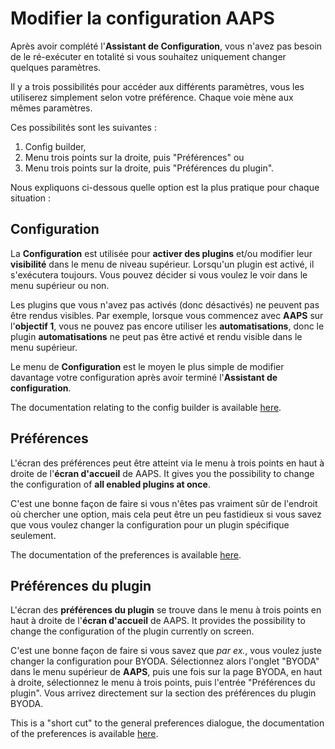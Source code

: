 # Modifier la configuration AAPS

Après avoir complété l'**Assistant de Configuration**, vous n'avez pas besoin de le ré-exécuter en totalité si vous souhaitez uniquement changer quelques paramètres.

Il y a trois possibilités pour accéder aux différents paramètres, vous les utiliserez simplement selon votre préférence. Chaque voie mène aux mêmes paramètres.

Ces possibilités sont les suivantes :

1. Config builder,
1. Menu trois points sur la droite, puis "Préférences" ou
1. Menu trois points sur la droite, puis "Préférences du plugin".

Nous expliquons ci-dessous quelle option est la plus pratique pour chaque situation :

## Configuration

La **Configuration** est utilisée pour **activer des plugins** et/ou modifier leur **visibilité** dans le menu de niveau supérieur. Lorsqu'un plugin est activé, il s'exécutera toujours. Vous pouvez décider si vous voulez le voir dans le menu supérieur ou non.

Les plugins que vous n'avez pas activés (donc désactivés) ne peuvent pas être rendus visibles. Par exemple, lorsque vous commencez avec **AAPS** sur l'**objectif 1**, vous ne pouvez pas encore utiliser les **automatisations**, donc le plugin **automatisations** ne peut pas être activé et rendu visible dans le menu supérieur.

Le menu de **Configuration** est le moyen le plus simple de modifier davantage votre configuration après avoir terminé l'**Assistant de configuration**.

The documentation relating to the config builder is available [here](../SettingUpAaps/ConfigBuilder.md).

## Préférences

L'écran des préférences peut être atteint via le menu à trois points en haut à droite de l'**écran d'accueil** de AAPS. It gives you the possibility to change the configuration of **all enabled plugins at once**.

C'est une bonne façon de faire si vous n'êtes pas vraiment sûr de l'endroit où chercher une option, mais cela peut être un peu fastidieux si vous savez que vous voulez changer la configuration pour un plugin spécifique seulement.

The documentation of the preferences is available [here](../SettingUpAaps/Preferences.md).


## Préférences du plugin

L'écran des **préférences du plugin** se trouve dans le menu à trois points en haut à droite de l'**écran d'accueil** de AAPS. It provides the possibility to change the configuration of the plugin currently on screen.

C'est une bonne façon de faire si vous savez que _par ex._, vous voulez juste changer la configuration pour BYODA. Sélectionnez alors l'onglet "BYODA" dans le menu supérieur de **AAPS**, puis une fois sur la page BYODA, en haut à droite, sélectionnez le menu à trois points, puis l'entrée "Préférences du plugin". Vous arrivez directement sur la section des préférences du plugin BYODA.

This is a "short cut" to the general preferences dialogue, the documentation of the preferences is available [here](../SettingUpAaps/Preferences.md).
